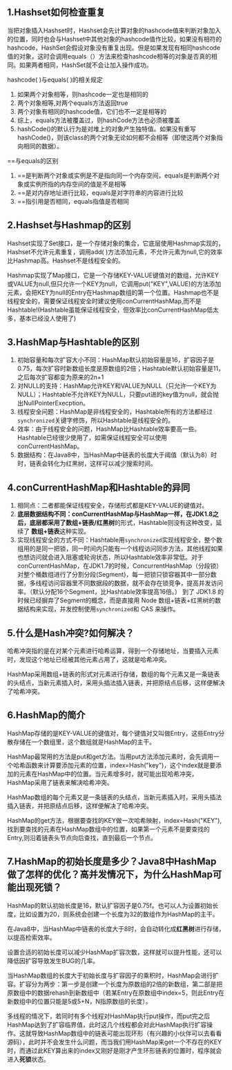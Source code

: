 ##  1.Hashset如何检查重复

当把对象插入Hashset时，Hashset会先计算对象的hashcode值来判断对象加入的位置，同时也会与Hashset中其他对象的hashcode值作比较，如果没有相符的hashcode，HashSet会假设对象没有重复出现。但是如果发现有相同hashcode值的对象，这时会调用equals（）方法来检查hashcode相等的对象是否真的相同。如果两者相同，HashSet就不会让加入操作成功。

hashcode( )与equals( )的相关规定

1. 如果两个对象相等，则hashcode一定也是相同的
2. 两个对象相等,对两个equals方法返回true
3. 两个对象有相同的hashcode值，它们也不一定是相等的
4. 综上，equals方法被覆盖过，则hashCode方法也必须被覆盖
5. hashCode()的默认行为是对堆上的对象产生独特值。如果没有重写hashCode()，则该class的两个对象无论如何都不会相等（即使这两个对象指向相同的数据）。

==与equals的区别

1. ==是判断两个对象或实例是不是指向同一个内存空间，equals是判断两个对象或实例所指的内存空间的值是不是相等
2. ==是对内存地址进行比较，equals是对字符串的内容进行比较
3. ==指引用是否相同，equals指值是否相同

## 2.Hashset与Hashmap的区别
Hashset实现了Set接口，是一个存储对象的集合，它底层使用Hashmap实现的，Hashset不允许元素重复，调用add( )方法添加元素，不允许元素为null,它的效率比Hashmap高。Hashset不是线程安全的。

Hashmap实现了Map接口，它是一个存储KEY-VALUE键值对的数组，允许KEY或VALUE为null,但只允许一个KEY为null，它调用put("KEY",VALUE)的方法添加元素，会把KEY为null的Entry在Hashmap数组的第一个位置。Hashmap也不是线程安全的，需要保证线程安全时建议使用conCurrentHashMap,而不是Hashtable!(Hashtable虽能保证线程安全，但效率比conCurrentHashMap低太多，基本已经没人使用了)

## 3.HashMap与Hashtable的区别

1. 初始容量和每次扩容大小不同：HashMap默认初始容量是16，扩容因子是0.75，每次扩容时新数组长度是原数组的2倍；Hashtable默认初始容量是11，之后每次扩容都变为原来的2n+1
2. 对NULL的支持：HashMap允许KEY和VALUE为NULL（只允许一个KEY为NULL）；Hashtable不允许KEY为NULL，只要put进的key值为null，就会抛出NullPointerExecption。
3. 线程安全问题：HashMap是非线程安全的，Hashtable所有的方法都经过`synchronized`关键字修饰，所以Hashtable是线程安全的。
4. 效率：由于线程安全的问题，HashMap比Hashtable效率要高一些。Hashtable已经很少使用了，如需保证线程安全可以使用conCurrentHashMap。
5. 数据结构：在Java8中，当HashMap中链表的长度大于阈值（默认为8）时时，链表会转化为红黑树，这样可以减少搜索时间。

## 4.conCurrentHashMap和Hashtable的异同
1. 相同点：二者都能保证线程安全，存储形式都是KEY-VALUE的键值对。
2. **底层数据结构不同：**conCurrentHashMap与HashMap一样，在JDK1.8之后，底层都采用了**数组+链表/红黑树**的形式，Hashtable则没有这种改变，延续了 **数组+链表**这种实现。
3. 实现线程安全的方式不同：Hashtable用`synchronized`实现线程安全，整个数组用的是同一把锁，同一时间内只能有一个线程访问同步方法，其他线程如果也想访问就会进入阻塞或轮询状态，所以Hashtable效率非常低。对于conCurrentHashMap，在JDK1.7的时候，ConcurrentHashMap（分段锁） 对整个桶数组进行了分割分段(Segment)，每一把锁只锁容器其中一部分数据，多线程访问容器里不同数据段的数据，就不会存在锁竞争，提高并发访问率。（默认分配16个Segment，比Hashtable效率提高16倍。） 到了 JDK1.8 的时候已经摒弃了Segment的概念，而是直接用 Node 数组+链表+红黑树的数据结构来实现，并发控制使用` synchronized `和 CAS 来操作。

## 5.什么是Hash冲突?如何解决？
哈希冲突指的是在对某个元素进行哈希运算，得到一个存储地址，当要插入元素时，发现这个地址已经被其他元素占用了，这就是哈希冲突。

HashMap采用数组+链表的形式对元素进行存储，数组的每个元素又是一条链表的头结点，当新元素插入时，采用头插法插入链表，并把原结点后移，这样便解决了哈希冲突。

## 6.HashMap的简介
HashMap存储的是KEY-VALUE的键值对，每个键值对又叫做Entry，这些Entry分散存储在一个数组里，这个数组就是HashMap的主干。

HashMap最常用的方法是put和get方法。当用put方法添加元素时，会先调用一个哈希函数来计算要添加元素的位置，index=Hash("key")，这个index就是要添加的元素在HashMap中的位置。当元素增多时，就可能出现哈希冲突，HashMap采用了链表来解决哈希冲突。

HashMap数组的每个元素又是一条链表的头结点，当新元素插入时，采用头插法插入链表，并把原结点后移，这样便解决了哈希冲突。

HashMap的get方法，根据要查找的KEY做一次哈希映射，index=Hash("KEY"),找到要查找的元素在HashMap数组中的位置，如果第一个元素不是要查找的Entry,则沿着链表头节点向后查找，直到最后一个节点。

## 7.HashMap的初始长度是多少？Java8中HashMap做了怎样的优化？高并发情况下，为什么HashMap可能出现死锁？

HashMap的默认初始长度是16，默认扩容因子是0.75f。也可以人为设置初始长度，比如设置为20，则系统会创建一个长度为32的数组作为HashMap的主干。

在Java8中，当HashMap中链表的长度大于8时，会自动转化成**红黑树**进行存储，以提高检索效率。

设置合适的初始长度可以减少HashMap扩容次数，这样就可以提升性能，还可以降低因扩容导致发生BUG的几率。

当HashMap数组的长度大于初始长度与扩容因子的乘积时，HashMap会进行扩容。扩容分为两步：第一步是创建一个长度为原数组的2倍的新数组，第二部是把原数组中的数据rehash到新数组中（若某Entry在原数组中index=5，则此Entry在新数组中的位置只能是5或5+N，N指原数组的长度）。

多线程的情况下，若同时有多个线程对HashMap执行put操作，而put完之后HashMap达到了扩容临界值，此时这几个线程都会对此HashMap执行扩容操作。这就导致HashMap数组中的链表可能出现环形（有兴趣的小伙伴可以去看看源码），此时并不会发生什么问题，而当我们用HashMap来get一个不存在的KEY时，而通过此KEY算出来的index又刚好是刚才产生环形链表的位置时，程序就会进入**死锁**状态。
